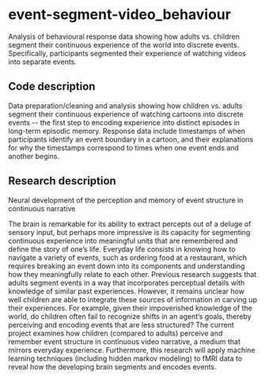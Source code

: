 # event-segment-video_behaviour
Analysis of behavioural response data showing how adults vs. children segment their continuous experience of the world into discrete events. Specifically, participants segmented their experience of watching videos into separate events.

## Code description

Data preparation/cleaning and analysis showing how children vs. adults segment their continuous experience of watching cartoons into discrete events -- the first step to encoding experience into distinct episodes in long-term episodic memory. Response data include timestamps of when participants identify an event boundary in a cartoon, and their explanations for why the timestamps correspond to times when one event ends and another begins.

## Research description

Neural development of the perception and memory of event structure in continuous narrative

The brain is remarkable for its ability to extract percepts out of a deluge of sensory input, but perhaps more impressive is its capacity for segmenting continuous experience into meaningful units that are remembered and define the story of one’s life. Everyday life consists in knowing how to navigate a variety of events, such as ordering food at a restaurant, which requires breaking an event down into its components and understanding how they meaningfully relate to each other. Previous research suggests that adults segment events in a way that incorporates perceptual details with knowledge of similar past experiences. However, it remains unclear how well children are able to integrate these sources of information in carving up their experiences. For example, given their impoverished knowledge of the world, do children often fail to recognize shifts in an agent’s goals, thereby perceiving and encoding events that are less structured? The current project examines how children (compared to adults) perceive and remember event structure in continuous video narrative, a medium that mirrors everyday experience. Furthermore, this research will apply machine learning techniques (including hidden markov modeling) to fMRI data to reveal how the developing brain segments and encodes events.
